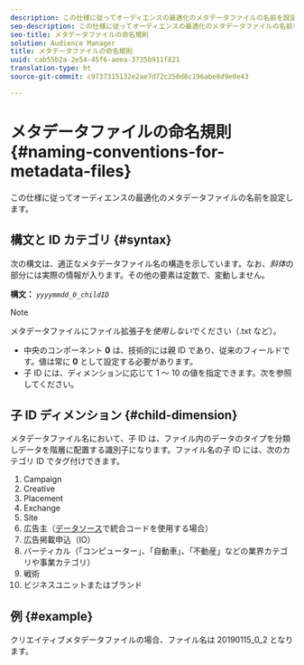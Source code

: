 ```yaml
---
description: この仕様に従ってオーディエンスの最適化のメタデータファイルの名前を設定します。
seo-description: この仕様に従ってオーディエンスの最適化のメタデータファイルの名前を設定します。
seo-title: メタデータファイルの命名規則
solution: Audience Manager
title: メタデータファイルの命名規則
uuid: cab55b2a-2e54-45f6-aeea-3735b911f821
translation-type: ht
source-git-commit: c9737315132e2ae7d72c250d8c196abe8d9e0e43

---
```



# メタデータファイルの命名規則{#naming-conventions-for-metadata-files}

この仕様に従ってオーディエンスの最適化のメタデータファイルの名前を設定します。

## 構文と ID カテゴリ {#syntax}

次の構文は、適正なメタデータファイル名の構造を示しています。なお、*斜体*&#x200B;の部分には実際の情報が入ります。その他の要素は定数で、変動しません。

**構文：** *`yyyymmdd_0_childID`*

>[!NOTE]
>
>メタデータファイルにファイル拡張子を&#x200B;*使用しない*&#x200B;でください（.txt など）。

<!--In the name syntax, you'll notice a parent ID variable. Don't confuse it with the parent ID used in the [metadata file contents](../../../reporting/audience-optimization-reports/metadata-files-intro/metadata-file-contents.md). These 2 variables seem similar, but they represent different things:-->

* 中央のコンポーネント **0** は、技術的には親 ID であり、従来のフィールドです。値は常に **0** として設定する必要があります。
* 子 ID には、ディメンションに応じて 1 ～ 10 の値を指定できます。次を参照してください。

## 子 ID ディメンション {#child-dimension}

メタデータファイル名において、子 ID は、ファイル内のデータのタイプを分類しデータを階層に配置する識別子になります。ファイル名の子 ID には、次のカテゴリ ID でタグ付けできます。

1. Campaign
1. Creative
1. Placement
1. Exchange
1. Site
1. 広告主（[データソース](../../../features/manage-datasources.md#details)で統合コードを使用する場合）
1. 広告掲載申込（IO）
1. バーティカル（「コンピューター」、「自動車」、「不動産」などの業界カテゴリや事業カテゴリ）
1. 戦術
1. ビジネスユニットまたはブランド

## 例 {#example}

クリエイティブメタデータファイルの場合、ファイル名は 20190115_0_2 となります。

<!--Let's take a look at how you would use these IDs in a metadata file name. As an example, say your data file consists of campaign creatives. In this case, the campaign is a parent object and the creatives are child objects because they belong to, or are contained by, the campaign. As a result, you'd choose the following IDs for the metadata file name:

* Parent ID: `1` 
* Child ID: `2`

Your metadata file name would look like this: `20150827_1_2`

Sometimes, you might have data that does not belong to a parent object. Whenever this is the case, select ID 0 for the parent ID. In this case, your file title would look like this: `20150827_0_2`. -->
